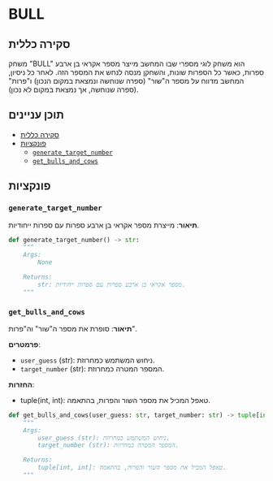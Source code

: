 # BULL

## סקירה כללית

משחק "BULL" הוא משחק לוגי מספרי שבו המחשב מייצר מספר אקראי בן ארבע ספרות, כאשר כל הספרות שונות, והשחקן מנסה לנחש את המספר הזה. לאחר כל ניסיון, המחשב מדווח על מספר ה"שור" (ספרה שנוחשה ונמצאת במקום הנכון) ו"פרות" (ספרה שנוחשה, אך נמצאת במקום לא נכון).

## תוכן עניינים

- [סקירה כללית](#סקירה-כללית)
- [פונקציות](#פונקציות)
  - [`generate_target_number`](#generate_target_number)
  - [`get_bulls_and_cows`](#get_bulls_and_cows)

## פונקציות

### `generate_target_number`

**תיאור**: מייצרת מספר אקראי בן ארבע ספרות עם ספרות ייחודיות.

```python
def generate_target_number() -> str:
    """
    Args:
        None

    Returns:
        str: מספר אקראי בן ארבע ספרות עם ספרות ייחודיות.
    """
```

### `get_bulls_and_cows`

**תיאור**: סופרת את מספר ה"שור" וה"פרות".

**פרמטרים**:

-   `user_guess` (str): ניחוש המשתמש כמחרוזת.
-   `target_number` (str): המספר המטרה כמחרוזת.

**החזרות**:

-   tuple(int, int): טאפל המכיל את מספר השור והפרות, בהתאמה.

```python
def get_bulls_and_cows(user_guess: str, target_number: str) -> tuple[int, int]:
    """
    Args:
        user_guess (str): ניחוש המשתמש כמחרוזת.
        target_number (str): המספר המטרה כמחרוזת.

    Returns:
        tuple[int, int]: טאפל המכיל את מספר השור והפרות, בהתאמה.
    """
```
```